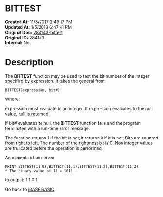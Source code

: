 # BITTEST

**Created At:** 11/3/2017 2:49:17 PM  
**Updated At:** 1/5/2018 6:47:41 PM  
**Original Doc:** [284143-bittest](https://docs.jbase.com/36868-jbase-basic/284143-bittest)  
**Original ID:** 284143  
**Internal:** No  


# Description

The **BITTEST** function may be used to test the bit number of the integer specified by expression. It takes the general from:

```
BITTEST(expression, bit#) 
```

Where:

expression must evaluate to an integer. If expression evaluates to the null value, null is returned.

If bit# evaluates to null, the **BITTEST** function fails and the program terminates with a run-time error message.

The function returns 1 if the bit is set; it returns 0 if it is not; Bits are counted from right to left. The number of the rightmost bit is 0. Non integer values are truncated before the operation is performed.

An example of use is as:

```
PRINT BITTEST(11,0),BITTEST(11,1),BITTEST(11,2),BITTEST(11,3)
* The binary value of 11 = 1011
```

to output:
1 1 0 1



Go back to [jBASE BASIC](./../jbase-basic-programmers-reference-guide).
